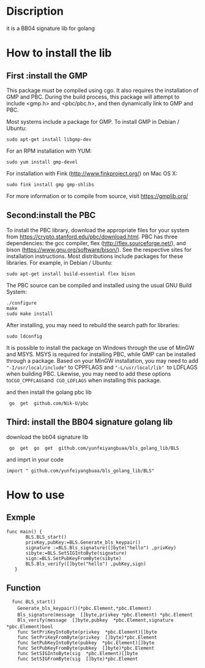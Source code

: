 # Discription
it  is  a  BB04 signature  lib for  golang 
# How  to  install  the  lib
## First :install  the  GMP
This package must be compiled using cgo. It also requires the installation of GMP and PBC. During the build process, this package will attempt to include <gmp.h> and <pbc/pbc.h>, and then dynamically link to GMP and PBC.

Most systems include a package for GMP. To install GMP in Debian / Ubuntu:

`sudo apt-get install libgmp-dev`

For an RPM installation with YUM:

`sudo yum install gmp-devel`

For installation with Fink (http://www.finkproject.org/) on Mac OS X:

`sudo fink install gmp gmp-shlibs`

For more information or to compile from source, visit https://gmplib.org/

## Second:install the PBC 
To install the PBC library, download the appropriate files for your system from https://crypto.stanford.edu/pbc/download.html. PBC has three dependencies: the gcc compiler, flex (http://flex.sourceforge.net/), and bison (https://www.gnu.org/software/bison/). See the respective sites for installation instructions. Most distributions include packages for these libraries. For example, in Debian / Ubuntu:

`sudo apt-get install build-essential flex bison`

The PBC source can be compiled and installed using the usual GNU Build System:
```
./configure
make
sudo make install
```

After installing, you may need to rebuild the search path for libraries:

`sudo ldconfig`

It is possible to install the package on Windows through the use of MinGW and MSYS. MSYS is required for installing PBC, while GMP can be installed through a package. Based on your MinGW installation, you may need to add` "-I/usr/local/include"` to CPPFLAGS and `"-L/usr/local/lib" `to LDFLAGS when building PBC. Likewise, you may need to add these options to` CGO_CPPFLAGS `and` CGO_LDFLAGS` when installing this package. 

and  then  install the  golang  pbc  lib 

` go  get  github.com/Nik-U/pbc`

## Third: install  the BB04 signature  golang  lib
download the bb04  signature  lib  

` go  get  go  get  github.com/yunfeiyangbuaa/bls_golang_lib/BLS`

and  imprt in your code 

`import " github.com/yunfeiyangbuaa/bls_golang_lib/BLS"`
#  How to use
##   Exmple
 ```
 func main() {
    	BLS.BLS_start() 
    	privKey,pubKey:=BLS.Generate_bls_keypair()    
    	signature :=BLS.Bls_signature([]byte("hello") ,privKey)      
    	sibyte:=BLS.SetSIGIntoByte(signature)     
    	sign:=BLS.SetPubKeyFromByte(sibyte)     
    	BLS.Bls_verify([]byte("hello") ,pubKey,sign)      
    }
 ```
## Function 
```
  func BLS_start()                 
    Generate_bls_keypair()(*pbc.Element,*pbc.Element)　　　　
    Bls_signature(message  []byte,privkey *pbc.Element) *pbc.Element　　
    Bls_verify(message  []byte,pubkey  *pbc.Element,signature  *pbc.Element)bool　　
    func SetPriKeyIntoByte(privkey  *pbc.Element)[]byte    
    func SetPriKeyFromByte(privkey  []byte)*pbc.Element
    func SetPubKeyIntoByte(pubkey  *pbc.Element)[]byte
    func SetPubKeyFromByte(pubkey  []byte)*pbc.Element
    func SetSIGIntoByte(sig  *pbc.Element)[]byte
    func SetSIGFromByte(sig  []byte)*pbc.Element
 ```
